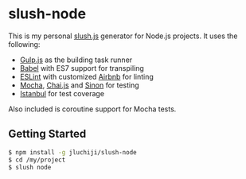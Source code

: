 # slush-node
This is my personal [slush.js][1] generator for Node.js projects. It uses the
following:

 + [Gulp.js][2] as the building task runner
 + [Babel][3] with ES7 support for transpiling
 + [ESLint][4] with customized [Airbnb][5] for linting
 + [Mocha][6], [Chai.js][7] and [Sinon][8] for testing
 + [Istanbul][9] for test coverage

Also included is coroutine support for Mocha tests.

## Getting Started
```sh
$ npm install -g jluchiji/slush-node
$ cd /my/project
$ slush node
```

[1]: http://slushjs.github.io/
[2]: https://github.com/gulpjs/gulp
[3]: https://github.com/babel/babel
[4]: https://github.com/eslint/eslint
[5]: https://github.com/airbnb/javascript/tree/master/packages/eslint-config-airbnb
[6]: https://github.com/mochajs/mocha
[7]: https://github.com/chaijs/chai
[8]: https://github.com/sinonjs/sinon
[9]: https://github.com/gotwarlost/istanbul
